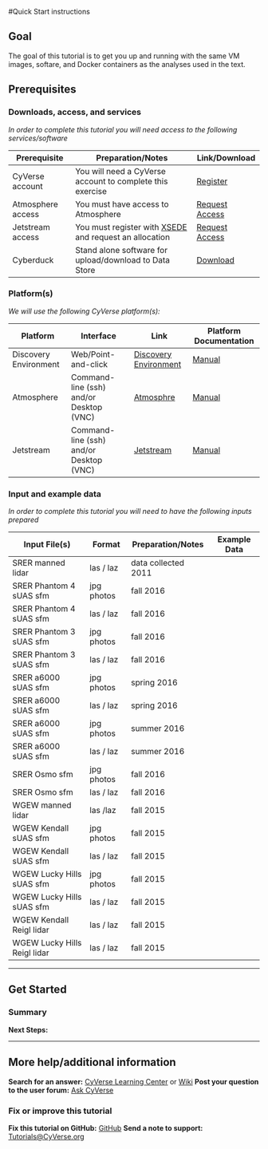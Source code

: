 <!---

Images can be added in-line as a reStructured text substitution, but will not render in markdown. See reStructured text example. http://docutils.sourceforge.net/docs/ref/rst/restructuredtext.html#substitution-definitions

|CyVerse logo|

--->

#Quick Start instructions


## Goal

<!---
Avoid covering upstream and downstream steps that are not explicitly and necessarily part of the tutorial - write or link to separate quick starts/tutorials for those parts
--->

<!---
A few sentences (50 words or less) describing the ultimate goal of the steps in this tutorial
--->

The goal of this tutorial is to get you up and running with the same VM images, softare, and Docker containers as the analyses used in the text.

## Prerequisites 


### Downloads, access, and services

*In order to complete this tutorial you will need access to the following services/software*

|Prerequisite|Preparation/Notes|Link/Download|
|------------|-----------------|-------------|
|CyVerse account|You will need a CyVerse account to complete this exercise|[Register](https://user.cyverse.org/)|
|Atmosphere access|You must have access to Atmosphere|[Request Access](http://www.cyverse.org/learning-center/manage-account#AddAppsServices)|
|Jetstream access|You must register with [XSEDE](https://portal.xsede.org/my-xsede#/guest) and request an allocation|[Request Access](https://portal.xsede.org/submit-request#/login)|
|Cyberduck|Stand alone software for upload/download to Data Store|[Download](https://cyberduck.io/)|

### Platform(s)

*We will use the following CyVerse platform(s):*

|Platform|Interface|Link|Platform Documentation|
|--------|---------|----|----------------------|
|Discovery Environment|Web/Point-and-click|[Discovery Environment](https://de.iplantcollaborative.org)|[Manual](https://pods.iplantcollaborative.org/wiki/display/DEmanual/Table+of+Contents)|
|Atmosphere|Command-line (ssh) and/or Desktop (VNC)|[Atmosphre](https://atmo.cyverse.org)|[Manual](https://pods.iplantcollaborative.org/wiki/display/atmman/Atmosphere+Manual+Table+of+Contents)|
|Jetstream|Command-line (ssh) and/or Desktop (VNC)|[Jetstream](https://use.jetstream-cloud.org/)|[Manual](https://iujetstream.atlassian.net/wiki/display/JWT/Jetstream+Public+Wiki)|

### Input and example data

*In order to complete this tutorial you will need to have the following inputs prepared*

|Input File(s)|Format|Preparation/Notes|Example Data|
|-------------|------|-----------------|------------|
|SRER manned lidar|las / laz| data collected 2011 | |
|SRER Phantom 4 sUAS sfm | jpg photos | fall 2016| |
|SRER Phantom 4 sUAS sfm | las / laz | fall 2016 | |
|SRER Phantom 3 sUAS sfm | jpg photos | fall 2016| |
|SRER Phantom 3 sUAS sfm | las / laz | fall 2016 | |
|SRER a6000 sUAS sfm | jpg photos | spring 2016| |
|SRER a6000 sUAS sfm | las / laz | spring 2016 | |
|SRER a6000 sUAS sfm | jpg photos | summer 2016| | 
|SRER a6000 sUAS sfm | las / laz | summer 2016 | |
|SRER Osmo sfm | jpg photos| fall 2016 | |
|SRER Osmo sfm | las / laz | fall 2016 | | 
|WGEW manned lidar| las /laz |fall 2015| |
|WGEW Kendall sUAS sfm| jpg photos | fall 2015| |
|WGEW Kendall sUAS sfm| las / laz | fall 2015| |
|WGEW Lucky Hills sUAS sfm| jpg photos | fall 2015| |
|WGEW Lucky Hills sUAS sfm| las / laz | fall 2015| |
|WGEW Kendall Reigl lidar | las / laz | fall 2015| |
|WGEW Lucky Hills Reigl lidar| las / laz | fall 2015| |
---

## Get Started

<!---
Steps and text go here
--->


<!---
.. Hint::
	You can insert reStructured text directives in the Markdown. The formatting will have to be fixed later in the .rst document see [rst docs](http://docutils.sourceforge.net/docs/ref/rst/directives.html#admonitions)
--->

### Summary

<!---
Summary a--->

**Next Steps:**

---
## More help/additional information

<!---
Short description and links to any reading materials
--->

**Search for an answer:** [CyVerse Learning Center](http://www.cyverse.org/learning-center) or [Wiki](https://wiki.cyverse.org/wiki/dashboard.action)
**Post your question to the user forum:** [Ask CyVerse](http://ask.iplantcollaborative.org/questions/)

### Fix or improve this tutorial 


**Fix this tutorial on GitHub:** [GitHub](Link_to_gh_readme)
**Send a note to support:** [Tutorials@CyVerse.org](mailto:Tutorials@CyVerse.org)

<!---

SAMPLE DIRECTIVES (DELETE UNSUED ONES)
--------------------------------------

See: http://docutils.sourceforge.net/docs/ref/rst/directives.html#admonitions

.. Danger::
	This step is dangerous

.. Important::
	This step is important
	
.. Caution::
	Exercise caution
	
.. Hint::
	This is a hint

.. Important::
	This is very important

.. note:: This is a note admonition.
   This is the second line of the first paragraph.

   - The note contains all indented body elements
     following.
   - It includes this bullet list.



.. |CyVerse logo| image:: ./img/cyverse_rgb.png
    :width: 500
    :height: 100

--->
